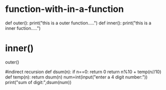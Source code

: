 # function-with-in-a-function
def outer():
    print("this is a outer function.....")
    def inner():
        print("this is a inner fuction.....")
 # inner()
outer()
    
#indirect recursion
def dsum(n):
    if n==0:
        return 0
    return n%10 + temp(n//10)
def temp(n):
    return dsum(n)
num=int(input("enter a 4 digit number:"))
print("sum of digit:",dsum(num))
    
